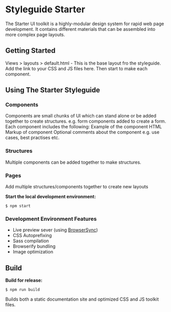 # Styleguide Starter

The Starter UI toolkit is a highly-modular design system for rapid web page development. It contains different materials that can be assembled into more complex page layouts.

## Getting Started

Views > layouts > default.html -  This is the base layout fro the styleguide.
Add the link to your CSS and JS files here.
Then start to make each component.

## Using The Starter Styleguide
### Components
Components are small chunks of UI which can stand alone or be added together to create structures.
e.g. form components added to create a form.
Each component includes the following:
Example of the component
HTML Markup of component
Optional comments about the component e.g. use cases, best practises etc.


### Structures
Multiple components can be added together to make structures.

### Pages
Add multiple structures/components together to create new layouts


**Start the local development environment:**

```
$ npm start
```

### Development Environment Features

- Live preview sever (using [BrowserSync](http://www.browsersync.io/))
- CSS Autoprefixing
- Sass compilation
- Browserify bundling
- Image optimization

## Build

**Build for release:**

```
$ npm run build
```

Builds both a static documentation site and optimized CSS and JS toolkit files.
